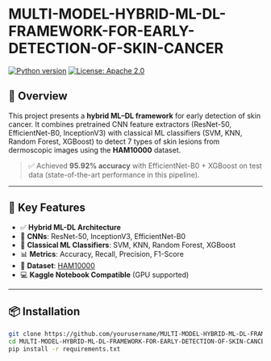 # MULTI-MODEL-HYBRID-ML-DL-FRAMEWORK-FOR-EARLY-DETECTION-OF-SKIN-CANCER

[![Python version](https://img.shields.io/badge/python-3.8%2B-blue.svg)](https://www.python.org/) [![License: Apache 2.0](https://img.shields.io/badge/License-Apache_2.0-blue.svg)](LICENSE)

## 🧠 Overview

This project presents a **hybrid ML–DL framework** for early detection of skin cancer. It combines pretrained CNN feature extractors (ResNet-50, EfficientNet-B0, InceptionV3) with classical ML classifiers (SVM, KNN, Random Forest, XGBoost) to detect 7 types of skin lesions from dermoscopic images using the **HAM10000** dataset.

> ✅ Achieved **95.92% accuracy** with EfficientNet-B0 + XGBoost on test data (state-of-the-art performance in this pipeline).

---

## 🚀 Key Features

- ✅ **Hybrid ML-DL Architecture**
- 🧠 **CNNs**: ResNet-50, InceptionV3, EfficientNet-B0
- 🧪 **Classical ML Classifiers**: SVM, KNN, Random Forest, XGBoost
- 📊 **Metrics**: Accuracy, Recall, Precision, F1-Score
- 📁 **Dataset**: [HAM10000](https://www.kaggle.com/datasets/kmader/skin-cancer-mnist-ham10000)
- 💻 **Kaggle Notebook Compatible** (GPU supported)

---

## 📦 Installation

```bash
git clone https://github.com/yourusername/MULTI-MODEL-HYBRID-ML-DL-FRAMEWORK-FOR-EARLY-DETECTION-OF-SKIN-CANCER.git
cd MULTI-MODEL-HYBRID-ML-DL-FRAMEWORK-FOR-EARLY-DETECTION-OF-SKIN-CANCER
pip install -r requirements.txt
